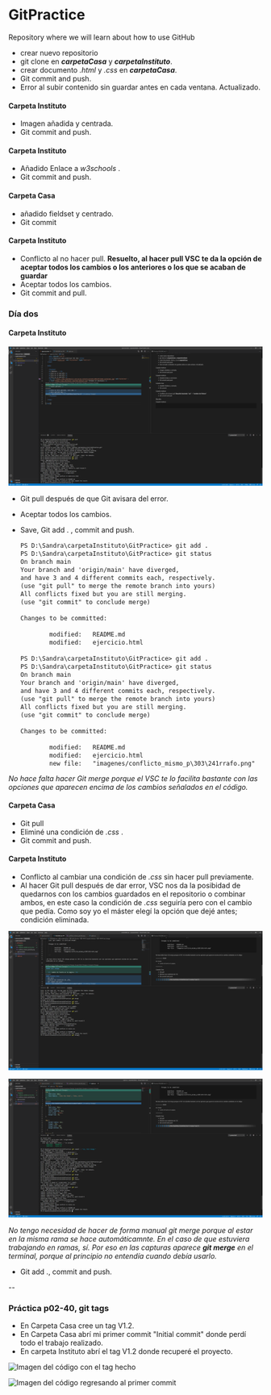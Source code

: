 # GitPractice
Repository where we will learn about how to use GitHub

 - crear nuevo repositorio
 - git clone en ***carpetaCasa*** y ***carpetaInstituto***.
 - crear documento _.html_ y _.css_ en ***carpetaCasa***.
 - Git commit and push.
 - Error al subir contenido sin guardar antes en cada ventana. Actualizado.

#### Carpeta Instituto
- Imagen añadida y centrada.
- Git commit and push.

#### Carpeta Instituto
- Añadido Enlace a _w3schools_ .
- Git commit and push.

#### Carpeta Casa
- añadido fieldset y centrado.
- Git commit

#### Carpeta Instituto
- Conflicto al no hacer pull. **Resuelto, al hacer pull VSC te da la opción de aceptar todos los cambios o los anteriores o los que se acaban de guardar**
- Aceptar todos los cambios.
- Git commit and pull.

### Día dos
#### Carpeta Instituto

![imagen de código donde se hicieron cambios en el mismo párrafo sin hacer push en carpeta casa](https://github.com/SandraLucioni/GitPractice/blob/main/imagenes/conflicto_mismo_parrafo.png)

- Git pull después de que Git avisara del error.
- Aceptar todos los cambios.
- Save, Git add . , commit and push.

    ```
    PS D:\Sandra\carpetaInstituto\GitPractice> git add .
    PS D:\Sandra\carpetaInstituto\GitPractice> git status
    On branch main
    Your branch and 'origin/main' have diverged,
    and have 3 and 4 different commits each, respectively.
    (use "git pull" to merge the remote branch into yours)
    All conflicts fixed but you are still merging.
    (use "git commit" to conclude merge)

    Changes to be committed:

            modified:   README.md
            modified:   ejercicio.html

    PS D:\Sandra\carpetaInstituto\GitPractice> git add .       
    PS D:\Sandra\carpetaInstituto\GitPractice> git status
    On branch main
    Your branch and 'origin/main' have diverged,
    and have 3 and 4 different commits each, respectively.
    (use "git pull" to merge the remote branch into yours)
    All conflicts fixed but you are still merging.
    (use "git commit" to conclude merge)

    Changes to be committed:

            modified:   README.md
            modified:   ejercicio.html
            new file:   "imagenes/conflicto_mismo_p\303\241rrafo.png"

    ```

 _No hace falta hacer Git merge porque el VSC te lo facilita bastante con las opciones que aparecen encima de los cambios señalados en el código._

 #### Carpeta Casa
 - Git pull
 - Eliminé una condición de _.css_ .
 - Git commit and push.
 #### Carpeta Instituto
 - Conflicto al cambiar una condición de _.css_ sin hacer pull previamente.
 - Al hacer Git pull después de dar error, VSC nos da la posibidad de quedarnos con los cambios guardados en el repositorio o combinar ambos, en este caso la condición de _.css_ seguiría pero con el cambio que pedía. Como soy yo el máster elegí la opción que dejé antes; condición eliminada.

![Imágen del código después de hacer pull posterior al error](https://github.com/SandraLucioni/GitPractice/blob/main/imagenes/conflicto_contenido_por_nopull.png)

![Imágen del código con conflicto en el mismo párrafo](https://github.com/SandraLucioni/GitPractice/blob/main/imagenes/conflicto_cambio_en_la_misma_linea_pero_distinto_contenido.png)

 _No tengo necesidad de hacer de forma manual git merge porque al estar en la misma rama se hace automáticamnte. En el caso de que estuviera trabajando en ramas, sí. Por eso en las capturas aparece **git merge** en el terminal, porque al principio no entendía cuando debía usarlo._
  
 - Git add ., commit and push.

--

### Práctica p02-40, git tags
 - En Carpeta Casa cree un tag V1.2.
 - En Carpeta Casa abrí mi primer commit "Initial commit" donde perdí todo el trabajo realizado.
 - En carpeta Instituto abrí el tag V1.2 donde recuperé el proyecto.


 ![Imagen del código con el tag hecho](https://github.com/SandraLucioni/GitPractice/blob/main/imagenes/codigo_tag)

 ![Imagen del código regresando al primer commit](https://github.com/SandraLucioni/GitPractice/blob/main/imagenes/git_push_after_tag)
